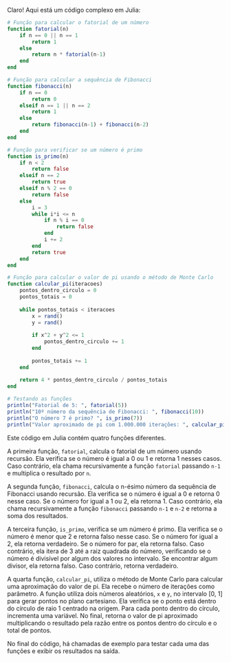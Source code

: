 Claro! Aqui está um código complexo em Julia:

```julia
# Função para calcular o fatorial de um número
function fatorial(n)
    if n == 0 || n == 1
        return 1
    else
        return n * fatorial(n-1)
    end
end

# Função para calcular a sequência de Fibonacci
function fibonacci(n)
    if n == 0
        return 0
    elseif n == 1 || n == 2
        return 1
    else
        return fibonacci(n-1) + fibonacci(n-2)
    end
end

# Função para verificar se um número é primo
function is_primo(n)
    if n < 2
        return false
    elseif n == 2
        return true
    elseif n % 2 == 0
        return false
    else
        i = 3
        while i*i <= n
            if n % i == 0
                return false
            end
            i += 2
        end
        return true
    end
end

# Função para calcular o valor de pi usando o método de Monte Carlo
function calcular_pi(iteracoes)
    pontos_dentro_circulo = 0
    pontos_totais = 0
    
    while pontos_totais < iteracoes
        x = rand()
        y = rand()
        
        if x^2 + y^2 <= 1
            pontos_dentro_circulo += 1
        end
        
        pontos_totais += 1
    end
    
    return 4 * pontos_dentro_circulo / pontos_totais
end

# Testando as funções
println("Fatorial de 5: ", fatorial(5))
println("10º número da sequência de Fibonacci: ", fibonacci(10))
println("O número 7 é primo? ", is_primo(7))
println("Valor aproximado de pi com 1.000.000 iterações: ", calcular_pi(1_000_000))
```

Este código em Julia contém quatro funções diferentes.

A primeira função, `fatorial`, calcula o fatorial de um número usando recursão. Ela verifica se o número é igual a 0 ou 1 e retorna 1 nesses casos. Caso contrário, ela chama recursivamente a função `fatorial` passando `n-1` e multiplica o resultado por `n`.

A segunda função, `fibonacci`, calcula o n-ésimo número da sequência de Fibonacci usando recursão. Ela verifica se o número é igual a 0 e retorna 0 nesse caso. Se o número for igual a 1 ou 2, ela retorna 1. Caso contrário, ela chama recursivamente a função `fibonacci` passando `n-1` e `n-2` e retorna a soma dos resultados.

A terceira função, `is_primo`, verifica se um número é primo. Ela verifica se o número é menor que 2 e retorna falso nesse caso. Se o número for igual a 2, ela retorna verdadeiro. Se o número for par, ela retorna falso. Caso contrário, ela itera de 3 até a raiz quadrada do número, verificando se o número é divisível por algum dos valores no intervalo. Se encontrar algum divisor, ela retorna falso. Caso contrário, retorna verdadeiro.

A quarta função, `calcular_pi`, utiliza o método de Monte Carlo para calcular uma aproximação do valor de pi. Ela recebe o número de iterações como parâmetro. A função utiliza dois números aleatórios, `x` e `y`, no intervalo [0, 1] para gerar pontos no plano cartesiano. Ela verifica se o ponto está dentro do círculo de raio 1 centrado na origem. Para cada ponto dentro do círculo, incrementa uma variável. No final, retorna o valor de pi aproximado multiplicando o resultado pela razão entre os pontos dentro do círculo e o total de pontos.

No final do código, há chamadas de exemplo para testar cada uma das funções e exibir os resultados na saída.